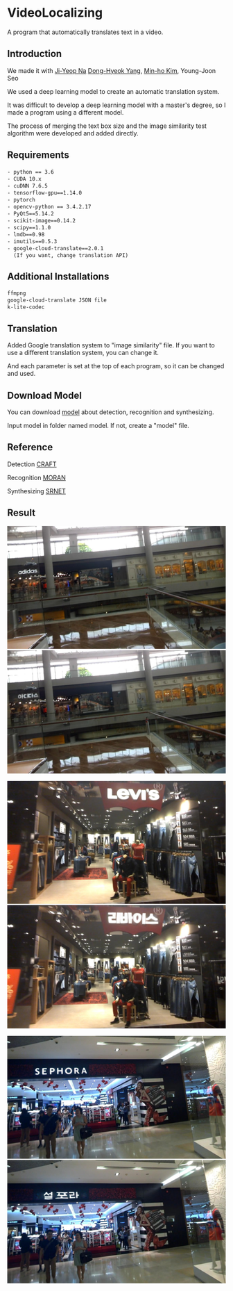 # VideoLocalizing
A program that automatically translates text in a video.

## Introduction
We made it with [Ji-Yeop Na](https://github.com/johnna963) [Dong-Hyeok Yang](https://github.com/smiteflame), [Min-ho Kim](https://github.com/JadeBright), Young-Joon Seo

We used a deep learning model to create an automatic translation system.

It was difficult to develop a deep learning model with a master's degree, so I made a program using a different model.

The process of merging the text box size and the image similarity test algorithm were developed and added directly.

## Requirements
```
- python == 3.6
- CUDA 10.x
- cuDNN 7.6.5
- tensorflow-gpu==1.14.0
- pytorch
- opencv-python == 3.4.2.17
- PyQt5==5.14.2
- scikit-image==0.14.2
- scipy==1.1.0
- lmdb==0.98
- imutils==0.5.3
- google-cloud-translate==2.0.1
  (If you want, change translation API)
```

## Additional Installations
```
ffmpng
google-cloud-translate JSON file
k-lite-codec

```

## Translation
Added Google translation system to "image similarity" file. If you want to use a different translation system, you can change it.

And each parameter is set at the top of each program, so it can be changed and used.

## Download Model
You can download [model](https://drive.google.com/drive/folders/1GULPGHU9DUq-HH5kVK2a6hcxmigddstV?usp=sharing) about detection, recognition and synthesizing.

Input model in folder named model. If not, create a "model" file.

## Reference
Detection [CRAFT](https://github.com/clovaai/CRAFT-pytorch)

Recognition [MORAN](https://github.com/Canjie-Luo/MORAN_v2)

Synthesizing [SRNET](https://github.com/youdao-ai/SRNet)



## Result
![image](https://github.com/SmiteFLame/VideoLocalizing/blob/master/img/image/clip_1.png)
![image](https://github.com/SmiteFLame/VideoLocalizing/blob/master/img/mod/clip_1.png)

![image](https://github.com/SmiteFLame/VideoLocalizing/blob/master/img/image/clip_2.png)
![image](https://github.com/SmiteFLame/VideoLocalizing/blob/master/img/mod/clip_2.png)

![image](https://github.com/SmiteFLame/VideoLocalizing/blob/master/img/image/clip_3.png)
![image](https://github.com/SmiteFLame/VideoLocalizing/blob/master/img/mod/clip_3.png)

